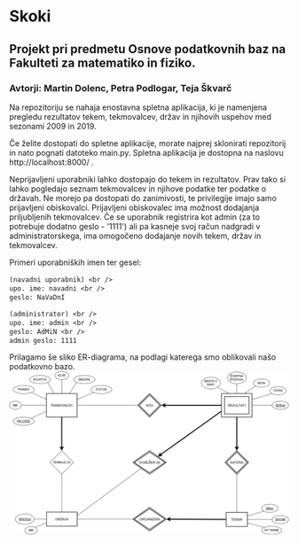 # Skoki
## Projekt pri predmetu Osnove podatkovnih baz na Fakulteti za matematiko in fiziko.
### Avtorji: Martin Dolenc, Petra Podlogar, Teja Škvarč

Na repozitoriju se nahaja enostavna spletna aplikacija, ki je namenjena pregledu rezultatov tekem, tekmovalcev, držav in njihovih uspehov med sezonami 2009 in 2019.

Če želite dostopati do spletne aplikacije, morate najprej sklonirati repozitorij in nato pognati datoteko main.py. Spletna aplikacija je dostopna na naslovu http://localhost:8000/ . 

Neprijavljeni uporabniki lahko dostopajo do tekem in rezultatov. Prav tako si lahko pogledajo seznam tekmovalcev in njihove podatke ter podatke o državah. Ne morejo pa dostopati do zanimivosti, te privilegije imajo samo prijavljeni obiskovalci. 
Prijavljeni obiskovalec ima možnost dodajanja priljubljenih tekmovalcev. 
Če se uporabnik registrira kot admin (za to potrebuje dodatno geslo - '1111') ali pa kasneje svoj račun nadgradi v administratorskega, ima omogočeno dodajanje novih tekem, držav in tekmovalcev. 

Primeri uporabniških imen ter gesel: 

```
(navadni uporabnik) <br />
upo. ime: navadni <br />
geslo: NaVaDnI
```

```
(administrator) <br />
upo. ime: admin <br />
geslo: AdMiN <br />
admin geslo: 1111
```

Prilagamo še sliko ER-diagrama, na podlagi katerega smo oblikovali našo podatkovno bazo.
![alt text](ER-diagram.png)
